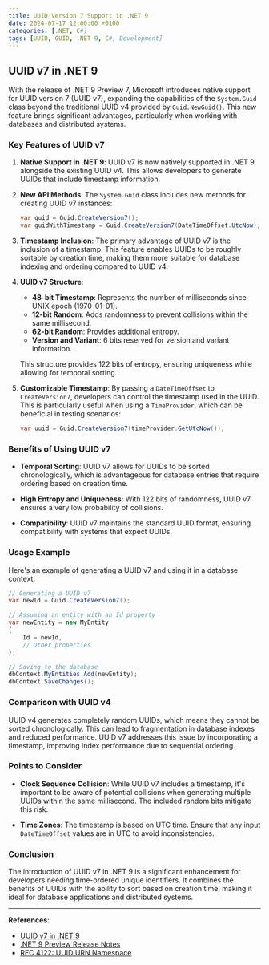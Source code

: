```yaml
---
title: UUID Version 7 Support in .NET 9
date: 2024-07-17 12:00:00 +0100
categories: [.NET, C#]
tags: [UUID, GUID, .NET 9, C#, Development]
---
```


## UUID v7 in .NET 9

With the release of .NET 9 Preview 7, Microsoft introduces native support for UUID version 7 (UUID v7), expanding the capabilities of the `System.Guid` class beyond the traditional UUID v4 provided by `Guid.NewGuid()`. This new feature brings significant advantages, particularly when working with databases and distributed systems.

### Key Features of UUID v7

1. **Native Support in .NET 9**: UUID v7 is now natively supported in .NET 9, alongside the existing UUID v4. This allows developers to generate UUIDs that include timestamp information.

2. **New API Methods**: The `System.Guid` class includes new methods for creating UUID v7 instances:

   ```csharp
   var guid = Guid.CreateVersion7();
   var guidWithTimestamp = Guid.CreateVersion7(DateTimeOffset.UtcNow);
   ```

3. **Timestamp Inclusion**: The primary advantage of UUID v7 is the inclusion of a timestamp. This feature enables UUIDs to be roughly sortable by creation time, making them more suitable for database indexing and ordering compared to UUID v4.

4. **UUID v7 Structure**:
   - **48-bit Timestamp**: Represents the number of milliseconds since UNIX epoch (1970-01-01).
   - **12-bit Random**: Adds randomness to prevent collisions within the same millisecond.
   - **62-bit Random**: Provides additional entropy.
   - **Version and Variant**: 6 bits reserved for version and variant information.

   This structure provides 122 bits of entropy, ensuring uniqueness while allowing for temporal sorting.

5. **Customizable Timestamp**: By passing a `DateTimeOffset` to `CreateVersion7`, developers can control the timestamp used in the UUID. This is particularly useful when using a `TimeProvider`, which can be beneficial in testing scenarios:

   ```csharp
   var uuid = Guid.CreateVersion7(timeProvider.GetUtcNow());
   ```

### Benefits of Using UUID v7

- **Temporal Sorting**: UUID v7 allows for UUIDs to be sorted chronologically, which is advantageous for database entries that require ordering based on creation time.

- **High Entropy and Uniqueness**: With 122 bits of randomness, UUID v7 ensures a very low probability of collisions.

- **Compatibility**: UUID v7 maintains the standard UUID format, ensuring compatibility with systems that expect UUIDs.

### Usage Example

Here's an example of generating a UUID v7 and using it in a database context:

```csharp
// Generating a UUID v7
var newId = Guid.CreateVersion7();

// Assuming an entity with an Id property
var newEntity = new MyEntity
{
    Id = newId,
    // Other properties
};

// Saving to the database
dbContext.MyEntities.Add(newEntity);
dbContext.SaveChanges();
```

### Comparison with UUID v4

UUID v4 generates completely random UUIDs, which means they cannot be sorted chronologically. This can lead to fragmentation in database indexes and reduced performance. UUID v7 addresses this issue by incorporating a timestamp, improving index performance due to sequential ordering.

### Points to Consider

- **Clock Sequence Collision**: While UUID v7 includes a timestamp, it's important to be aware of potential collisions when generating multiple UUIDs within the same millisecond. The included random bits mitigate this risk.

- **Time Zones**: The timestamp is based on UTC time. Ensure that any input `DateTimeOffset` values are in UTC to avoid inconsistencies.

### Conclusion

The introduction of UUID v7 in .NET 9 is a significant enhancement for developers needing time-ordered unique identifiers. It combines the benefits of UUIDs with the ability to sort based on creation time, making it ideal for database applications and distributed systems.

---

**References**:

- [UUID v7 in .NET 9](https://steven-giesel.com/blogPost/ea42a518-4d8b-4e08-8f73-e542bdd3b983)
- [.NET 9 Preview Release Notes](https://devblogs.microsoft.com/dotnet/announcing-dotnet-9-preview-7/)
- [RFC 4122: UUID URN Namespace](https://www.rfc-editor.org/rfc/rfc4122)
